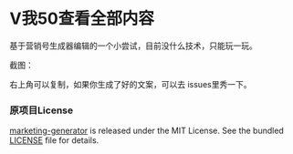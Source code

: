# V我50查看全部内容
基于营销号生成器编辑的一个小尝试，目前没什么技术，只能玩一玩。


截图：

右上角可以复制，如果你生成了好的文案，可以去 issues里秀一下。



### 原项目License

[marketing-generator](https://github.com/justjavac/marketing-generator) is released under the MIT License. See the bundled [LICENSE](./LICENSE) file for details.
